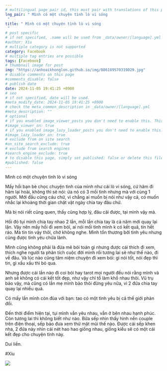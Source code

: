 ```yaml
---
# multilingual page pair id, this must pair with translations of this page. (This name must be unique)
lng_pair: " Mình có một chuyện tình lò vi sóng
 "
title: " Mình có một chuyện tình lò vi sóng
 "
# post specific
# if not specified, .name will be used from _data/owner/[language].yml
#author: Xíu
# multiple category is not supported
category: Facebook
# multiple tag entries are possible
tags: [Facebook]
# thumbnail image for post
img: "https://anhoaikhonglon.github.io/img/886189570319029.jpg"
# disable comments on this page
#comments_disable: false
# publish date
date: 2024-11-05 19:41:25 +0900
# seo
# if not specified, date will be used.
#meta_modify_date: 2024-11-05 19:41:25 +0900
# check the meta_common_description in _data/owner/[language].yml
#meta_description: ""
# optional
# if you enabled image_viewer_posts you don't need to enable this. This is only if image_viewer_posts = false
#image_viewer_on: true
# if you enabled image_lazy_loader_posts you don't need to enable this. This is only if image_lazy_loader_posts = false
#image_lazy_loader_on: true
# exclude from on site search
#on_site_search_exclude: true
# exclude from search engines
#search_engine_exclude: true
# to disable this page, simply set published: false or delete this file
#published: false
---
```

Mình có một chuyện tình lò vi sóng

Mấy hồi bạn bè chọc chuyện tình của mình như cái lò vi sóng, cứ hâm đi hâm lại hoài, không thì sẽ nói: ừa nó có 3 mối tình nhưng mà với cùng 1 người. Mới đầu cũng cáu chứ, vì chẳng ai muốn bị nói như vậy cả, có muốn nhắc lại khoảng thời gian chật vật ngày chia tay đâu chứ.

Mà bị nói riết cũng quen, thấy cũng hợp lý, đâu cãi được, tại mình vậy mà.

Hồi đó tụi mình chia tay nhao 2 lần, mỗi lần chia tay là cả năm mới quay lại lận. Vậy nên mấy hồi đi xem bói, ai nói mối tình mình k có kết quả, tin hết ráo. Mà tin tin vậy thôi, chớ không nghe. Mình tổn thương bởi tình yêu nhưng cũng được tình yêu chữa lành.

Mình cũng không phải là đứa mê bói toán gì nhưng được cái thích đi xem, thích nghe người ta phân tích cuộc đời mình rồi tương lai sẽ như thế nào, đi về đâu. Và lúc nào cũng tâm niệm chuyện đi xem bói: gì nói tốt, nói đẹp thì tin, gì xấu xấu thì bỏ qua.

Nhưng được cái lần nào đi coi bói hay tarot mọi người đều nói rằng mình và anh sẽ không có cái kết tốt đẹp, như vậy chỉ tổ làm khổ nhau thôi. Vũ trụ bảo vậy, mà cũng có lần mẹ mình bảo thôi đừng yêu nữa, vì 2 đứa chia tay quay lại nhiều quá.

Có mấy lần mình còn đùa với bạn: tao có một tình yêu bị cả thế giới phản đối.

Đến thời điểm hiện tại, tụi mình vẫn yêu nhau, vẫn ở bên nhau hạnh phúc. Còn tương lai thì không biết như nào. Bữa sếp nhìn thấy hình nền couple trên điện thoại, sếp bảo đưa xem thử mặt mũi thế nào. Được cái sếp khen nha, 2 đứa này nhìn cái nét hao hao giống nhau, giống kiểu sẽ có một cái kết đẹp cho chuyện tình này.

Dui liền.

#Xíu
<!-- outline-end -->
<img src= "https://anhoaikhonglon.github.io/img/886189570319029.jpg">